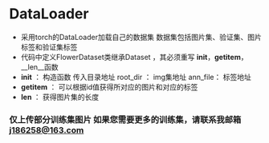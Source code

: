# DataLoader
- 采用torch的DataLoader加载自己的数据集 数据集包括图片集、验证集、图片标签和验证集标签
- 代码中定义FlowerDataset类继承Dataset ，其必须重写 __init__，__getitem__，__len__函数
- __init__ ： 构造函数 传入目录地址  root_dir ： img集地址  ann_file： 标签地址
- __getitem__ ： 可以根据id值获得所对应的图片和对应的标签
-  __len__ ： 获得图片集的长度


### 仅上传部分训练集图片 如果您需要更多的训练集，请联系我邮箱 j186258@163.com
